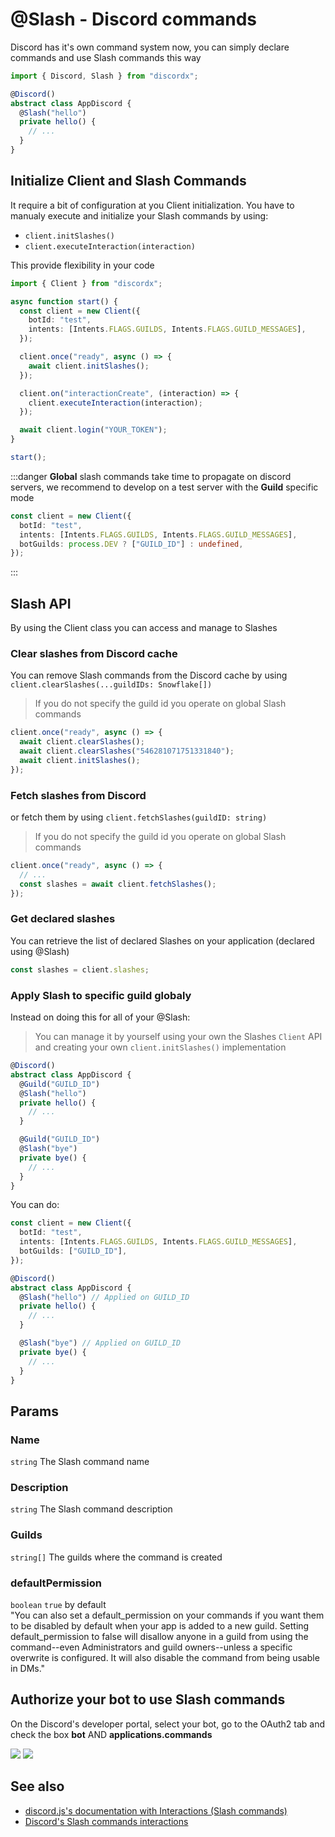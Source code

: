# @Slash - Discord commands

Discord has it's own command system now, you can simply declare commands and use Slash commands this way

```ts
import { Discord, Slash } from "discordx";

@Discord()
abstract class AppDiscord {
  @Slash("hello")
  private hello() {
    // ...
  }
}
```

## Initialize Client and Slash Commands

It require a bit of configuration at you Client initialization.
You have to manualy execute and initialize your Slash commands by using:

- `client.initSlashes()`
- `client.executeInteraction(interaction)`

This provide flexibility in your code

```ts
import { Client } from "discordx";

async function start() {
  const client = new Client({
    botId: "test",
    intents: [Intents.FLAGS.GUILDS, Intents.FLAGS.GUILD_MESSAGES],
  });

  client.once("ready", async () => {
    await client.initSlashes();
  });

  client.on("interactionCreate", (interaction) => {
    client.executeInteraction(interaction);
  });

  await client.login("YOUR_TOKEN");
}

start();
```

:::danger
**Global** slash commands take time to propagate on discord servers, we recommend to develop on a test server with the **Guild** specific mode

```ts
const client = new Client({
  botId: "test",
  intents: [Intents.FLAGS.GUILDS, Intents.FLAGS.GUILD_MESSAGES],
  botGuilds: process.DEV ? ["GUILD_ID"] : undefined,
});
```

:::

## Slash API

By using the Client class you can access and manage to Slashes

### Clear slashes from Discord cache

You can remove Slash commands from the Discord cache by using `client.clearSlashes(...guildIDs: Snowflake[])`

> If you do not specify the guild id you operate on global Slash commands

```ts
client.once("ready", async () => {
  await client.clearSlashes();
  await client.clearSlashes("546281071751331840");
  await client.initSlashes();
});
```

### Fetch slashes from Discord

or fetch them by using `client.fetchSlashes(guildID: string)`

> If you do not specify the guild id you operate on global Slash commands

```ts
client.once("ready", async () => {
  // ...
  const slashes = await client.fetchSlashes();
});
```

### Get declared slashes

You can retrieve the list of declared Slashes on your application (declared using @Slash)

```ts
const slashes = client.slashes;
```

### Apply Slash to specific guild globaly

Instead on doing this for all of your @Slash:

> You can manage it by yourself using your own the Slashes `Client` API and creating your own `client.initSlashes()` implementation

```ts
@Discord()
abstract class AppDiscord {
  @Guild("GUILD_ID")
  @Slash("hello")
  private hello() {
    // ...
  }

  @Guild("GUILD_ID")
  @Slash("bye")
  private bye() {
    // ...
  }
}
```

You can do:

```ts
const client = new Client({
  botId: "test",
  intents: [Intents.FLAGS.GUILDS, Intents.FLAGS.GUILD_MESSAGES],
  botGuilds: ["GUILD_ID"],
});
```

```ts
@Discord()
abstract class AppDiscord {
  @Slash("hello") // Applied on GUILD_ID
  private hello() {
    // ...
  }

  @Slash("bye") // Applied on GUILD_ID
  private bye() {
    // ...
  }
}
```

## Params

### Name

`string`
The Slash command name

### Description

`string`
The Slash command description

### Guilds

`string[]`
The guilds where the command is created

### defaultPermission

`boolean`
`true` by default  
"You can also set a default_permission on your commands if you want them to be disabled by default when your app is added to a new guild. Setting default_permission to false will disallow anyone in a guild from using the command--even Administrators and guild owners--unless a specific overwrite is configured. It will also disable the command from being usable in DMs."

## Authorize your bot to use Slash commands

On the Discord's developer portal, select your bot, go to the OAuth2 tab and check the box **bot** AND **applications.commands**

![](/img/authorize1.png)
![](/img/authorize2.png)

## See also

- [discord.js's documentation with Interactions (Slash commands)](https://discord.js.org/#/docs/main/master/general/welcome)
- [Discord's Slash commands interactions](https://discord.com/developers/docs/interactions/slash-commands)
